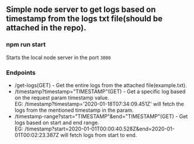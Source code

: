 ## Simple node server to get logs based on timestamp from the logs txt file(should be attached in the repo).

### npm run start
Starts the local node server in the port `3000`

### Endpoints

 - /get-logs(GET) - Get the entire logs from the attached file(example.txt).
 - /timestamp?timestamp="TIMESTAMP"(GET) - Get a specific log based on the request param timestamp value.<br/>EG: /timestamp?timestamp='2020-01-18T07:34:09.451Z' will fetch the logs from the mentioned timestamp in the param.
 - /timestamp-range?start="TIMESTAMP"&end="TIMESTAMP"(GET) - Get logs based on start and end range.<br/>EG: /timestamp?start=2020-01-01T00:00:40.528Z&end=2020-01-01T00:02:23.387Z  will fetch logs from start to end.